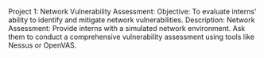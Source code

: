 Project 1: 
Network Vulnerability Assessment: 
Objective: To evaluate interns' ability to identify and mitigate 
network vulnerabilities. Description: Network Assessment: 
Provide interns with a simulated network environment. Ask 
them to conduct a comprehensive vulnerability assessment 
using tools like Nessus or OpenVAS.
